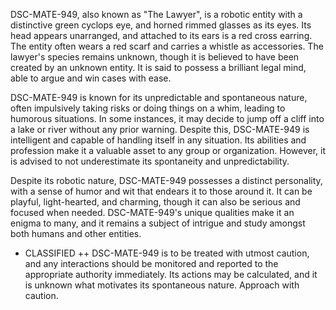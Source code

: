 DSC-MATE-949, also known as "The Lawyer", is a robotic entity with a distinctive green cyclops eye, and horned rimmed glasses as its eyes. Its head appears unarranged, and attached to its ears is a red cross earring. The entity often wears a red scarf and carries a whistle as accessories. The lawyer's species remains unknown, though it is believed to have been created by an unknown entity. It is said to possess a brilliant legal mind, able to argue and win cases with ease.

DSC-MATE-949 is known for its unpredictable and spontaneous nature, often impulsively taking risks or doing things on a whim, leading to humorous situations. In some instances, it may decide to jump off a cliff into a lake or river without any prior warning. Despite this, DSC-MATE-949 is intelligent and capable of handling itself in any situation. Its abilities and profession make it a valuable asset to any group or organization. However, it is advised to not underestimate its spontaneity and unpredictability.

Despite its robotic nature, DSC-MATE-949 possesses a distinct personality, with a sense of humor and wit that endears it to those around it. It can be playful, light-hearted, and charming, though it can also be serious and focused when needed. DSC-MATE-949's unique qualities make it an enigma to many, and it remains a subject of intrigue and study amongst both humans and other entities.

+ CLASSIFIED ++
DSC-MATE-949 is to be treated with utmost caution, and any interactions should be monitored and reported to the appropriate authority immediately. Its actions may be calculated, and it is unknown what motivates its spontaneous nature. Approach with caution.